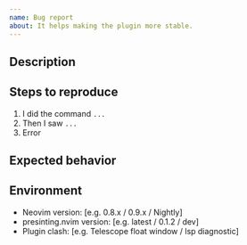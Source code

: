 ```yaml
---
name: Bug report
about: It helps making the plugin more stable.
---
```


## Description

<!-- A clear and concise description of what the bug is. -->

## Steps to reproduce

1. I did the command `...`
2. Then I saw `...`
3. Error

## Expected behavior

<!-- A clear and concise description of what you expected to happen. -->

## Environment

- Neovim version: [e.g. 0.8.x / 0.9.x / Nightly]
- presinting.nvim version: [e.g. latest / 0.1.2 / dev]
- Plugin clash: [e.g. Telescope float window / lsp diagnostic]
